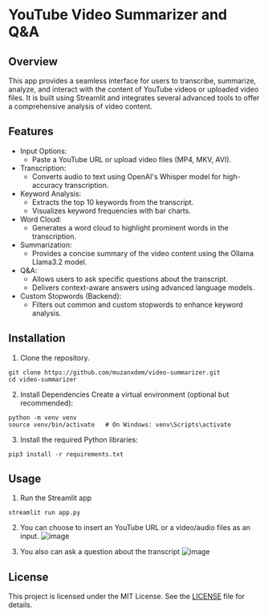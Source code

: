 # YouTube Video Summarizer and Q&A
## Overview
This app provides a seamless interface for users to transcribe, summarize, analyze, and interact with the content of YouTube videos or uploaded video files. It is built using Streamlit and integrates several advanced tools to offer a comprehensive analysis of video content.
## Features
- Input Options:
  - Paste a YouTube URL or upload video files (MP4, MKV, AVI).
- Transcription:
  - Converts audio to text using OpenAI's Whisper model for high-accuracy transcription.
- Keyword Analysis:
  - Extracts the top 10 keywords from the transcript.
  - Visualizes keyword frequencies with bar charts.
- Word Cloud:
  - Generates a word cloud to highlight prominent words in the transcription.
- Summarization:
  - Provides a concise summary of the video content using the Ollama Llama3.2 model.
- Q&A:
  - Allows users to ask specific questions about the transcript.
  - Delivers context-aware answers using advanced language models.
- Custom Stopwords (Backend):
  - Filters out common and custom stopwords to enhance keyword analysis.
 
## Installation
1. Clone the repository.
```
git clone https://github.com/muzanxdem/video-summarizer.git
cd video-summarizer
```
2. Install Dependencies
Create a virtual environment (optional but recommended):
```
python -m venv venv
source venv/bin/activate   # On Windows: venv\Scripts\activate
```
3. Install the required Python libraries:
```
pip3 install -r requirements.txt
```
## Usage
1. Run the Streamlit app
```
streamlit run app.py
```
2. You can choose to insert an YouTube URL or a video/audio files as an input.
![image](https://github.com/user-attachments/assets/026b2830-abae-4fc7-815f-29dd7cd05f74)

3. You also can ask a question about the transcript
![image](https://github.com/user-attachments/assets/716f2c70-9885-4c5f-972e-db868099bff0)

## License
This project is licensed under the MIT License. See the [LICENSE](opensource.org) file for details.

